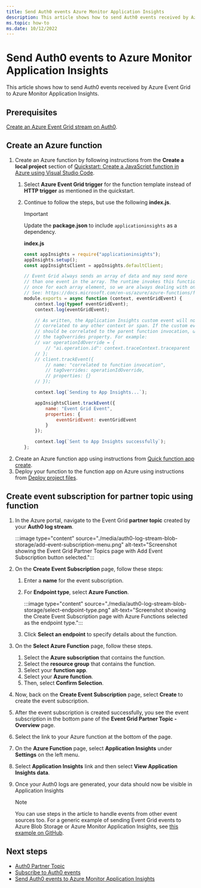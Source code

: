 ```yaml
---
title: Send Auth0 events Azure Monitor Application Insights
description: This article shows how to send Auth0 events received by Azure Event Grid to Azure Monitor Application Insights.
ms.topic: how-to
ms.date: 10/12/2022
---
```


# Send Auth0 events to Azure Monitor Application Insights
This article shows how to send Auth0 events received by Azure Event Grid to Azure Monitor Application Insights.

## Prerequisites

[Create an Azure Event Grid stream on Auth0](https://marketplace.auth0.com/integrations/azure-log-streaming).

## Create an Azure function

1. Create an Azure function by following instructions from the **Create a local project** section of [Quickstart: Create a JavaScript function in Azure using Visual Studio Code](../azure-functions/create-first-function-vs-code-node.md).
    1. Select **Azure Event Grid trigger** for the function template instead of **HTTP trigger** as mentioned in the quickstart. 
    1. Continue to follow the steps, but use the following **index.js**. 

        > [!IMPORTANT]
        > Update the **package.json** to include `applicationinsights` as a dependency.
    
        **index.js**
    
        ```javascript
        const appInsights = require("applicationinsights");
        appInsights.setup();
        const appInsightsClient = appInsights.defaultClient;

        // Event Grid always sends an array of data and may send more
        // than one event in the array. The runtime invokes this function
        // once for each array element, so we are always dealing with one.
        // See: https://docs.microsoft.com/en-us/azure/azure-functions/functions-bindings-event-grid-trigger?tabs=
        module.exports = async function (context, eventGridEvent) {
            context.log(typeof eventGridEvent);
            context.log(eventGridEvent);

            // As written, the Application Insights custom event will not be
            // correlated to any other context or span. If the custom event
            // should be correlated to the parent function invocation, use
            // the tagOverrides property. For example:
            // var operationIdOverride = {
                // "ai.operation.id": context.traceContext.traceparent
            // };
            // client.trackEvent({
                // name: "correlated to function invocation",
                // tagOverrides: operationIdOverride,
                // properties: {}
            // });

            context.log(`Sending to App Insights...`);

            appInsightsClient.trackEvent({
                name: "Event Grid Event",
                properties: {
                    eventGridEvent: eventGridEvent
                }
            });

            context.log(`Sent to App Insights successfully`);
        };
        ```    
1. Create an Azure function app using instructions from [Quick function app create](../azure-functions/functions-develop-vs-code.md?tabs=csharp%2Cquick-create#publish-to-azure).
1. Deploy your function to the function app on Azure using instructions from [Deploy project files](../azure-functions/functions-develop-vs-code.md?tabs=csharp#republish-project-files).

     
## Create event subscription for partner topic using function

1. In the Azure portal, navigate to the Event Grid **partner topic** created by your **Auth0 log stream**.

    :::image type="content" source="./media/auth0-log-stream-blob-storage/add-event-subscription-menu.png" alt-text="Screenshot showing the Event Grid Partner Topics page with Add Event Subscription button selected.":::
1. On the **Create Event Subscription** page, follow these steps:
    1. Enter a **name** for the event subscription.
    1. For **Endpoint type**, select **Azure Function**.
    
        :::image type="content" source="./media/auth0-log-stream-blob-storage/select-endpoint-type.png" alt-text="Screenshot showing the Create Event Subscription page with Azure Functions selected as the endpoint type.":::
    1. Click **Select an endpoint** to specify details about the function. 
1. On the **Select Azure Function** page, follow these steps.
    1. Select the **Azure subscription** that contains the function.
    1. Select the **resource group** that contains the function.
    1. Select your **function app**.
    1. Select your **Azure function**.
    1. Then, select **Confirm Selection**. 
1. Now, back on the **Create Event Subscription** page, select **Create** to create the event subscription. 
1. After the event subscription is created successfully, you see the event subscription in the bottom pane of the **Event Grid Partner Topic - Overview** page.
1. Select the link to your Azure function at the bottom of the page. 
1. On the **Azure Function** page, select **Application Insights** under **Settings** on the left menu. 
1. Select **Application Insights** link and then select **View Application Insights data**. 
1. Once your Auth0 logs are generated, your data should now be visible in Application Insights 

    > [!NOTE]
    > You can use steps in the article to handle events from other event sources too. For a generic example of sending Event Grid events to Azure Blob Storage or Azure Monitor Application Insights, see [this example on GitHub](https://github.com/awkwardindustries/azure-monitor-handler).

## Next steps

- [Auth0 Partner Topic](auth0-overview.md)
- [Subscribe to Auth0 events](auth0-how-to.md)
- [Send Auth0 events to Azure Monitor Application Insights](auth0-log-stream-app-insights.md)
